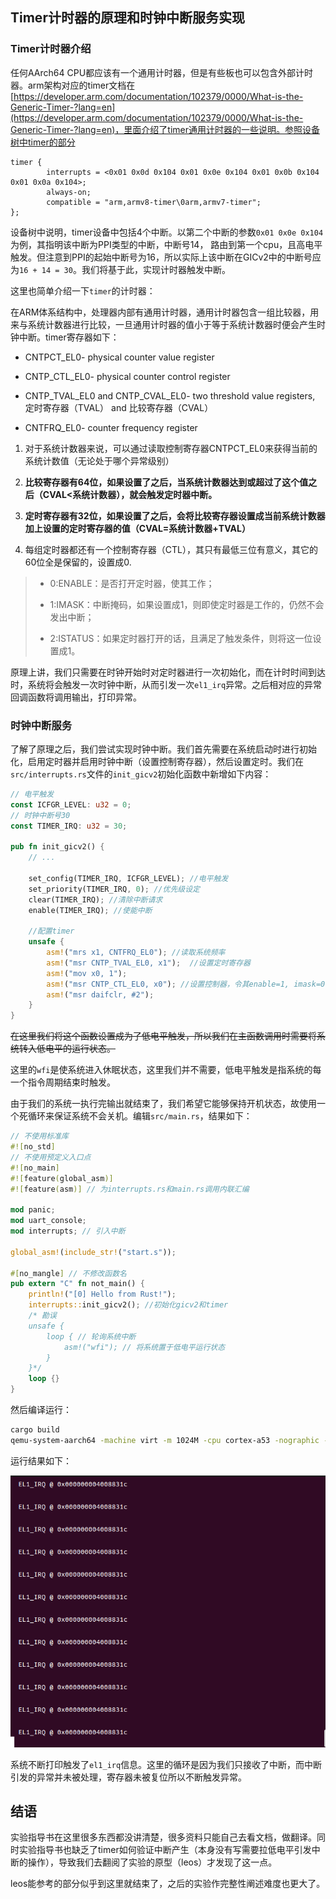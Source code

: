 ## Timer计时器的原理和时钟中断服务实现

### Timer计时器介绍

任何AArch64 CPU都应该有一个通用计时器，但是有些板也可以包含外部计时器。arm架构对应的timer文档在[https://developer.arm.com/documentation/102379/0000/What-is-the-Generic-Timer-?lang=en](https://developer.arm.com/documentation/102379/0000/What-is-the-Generic-Timer-?lang=en)，里面介绍了timer通用计时器的一些说明。参照设备树中timer的部分

```dts
timer {
        interrupts = <0x01 0x0d 0x104 0x01 0x0e 0x104 0x01 0x0b 0x104 0x01 0x0a 0x104>;
        always-on;
        compatible = "arm,armv8-timer\0arm,armv7-timer";
};
```

设备树中说明，timer设备中包括4个中断。以第二个中断的参数`0x01 0x0e 0x104`为例，其指明该中断为PPI类型的中断，中断号14， 路由到第一个cpu，且高电平触发。但注意到PPI的起始中断号为16，所以实际上该中断在GICv2中的中断号应为`16 + 14 = 30`。我们将基于此，实现计时器触发中断。

这里也简单介绍一下`timer`的计时器：

在ARM体系结构中，处理器内部有通用计时器，通用计时器包含一组比较器，用来与系统计数器进行比较，一旦通用计时器的值小于等于系统计数器时便会产生时钟中断。timer寄存器如下：

* CNTPCT_EL0- physical counter value register

* CNTP_CTL_EL0- physical counter control register

* CNTP_TVAL_EL0 and CNTP_CVAL_EL0- two threshold value registers, 定时寄存器（TVAL） and 比较寄存器（CVAL）

* CNTFRQ_EL0- counter frequency register

1. 对于系统计数器来说，可以通过读取控制寄存器CNTPCT_EL0来获得当前的系统计数值（无论处于哪个异常级别）

2. **比较寄存器有64位，如果设置了之后，当系统计数器达到或超过了这个值之后（CVAL<系统计数器），就会触发定时器中断。**

3. **定时寄存器有32位，如果设置了之后，会将比较寄存器设置成当前系统计数器加上设置的定时寄存器的值（CVAL=系统计数器+TVAL）**

4. 每组定时器都还有一个控制寄存器（CTL），其只有最低三位有意义，其它的60位全是保留的，设置成0.

> * 0:ENABLE：是否打开定时器，使其工作；
>   
> * 1:IMASK：中断掩码，如果设置成1，则即使定时器是工作的，仍然不会发出中断；
>  
> * 2:ISTATUS：如果定时器打开的话，且满足了触发条件，则将这一位设置成1。

原理上讲，我们只需要在时钟开始时对定时器进行一次初始化，而在计时时间到达时，系统将会触发一次时钟中断，从而引发一次`el1_irq`异常。之后相对应的异常回调函数将调用输出，打印异常。

### 时钟中断服务

了解了原理之后，我们尝试实现时钟中断。我们首先需要在系统启动时进行初始化，启用定时器并启用时钟中断（设置控制寄存器），然后设置定时。我们在`src/interrupts.rs`文件的`init_gicv2`初始化函数中新增如下内容：

```rust
// 电平触发
const ICFGR_LEVEL: u32 = 0;
// 时钟中断号30
const TIMER_IRQ: u32 = 30;

pub fn init_gicv2() {
    // ...

    set_config(TIMER_IRQ, ICFGR_LEVEL); //电平触发
    set_priority(TIMER_IRQ, 0); //优先级设定
    clear(TIMER_IRQ); //清除中断请求
    enable(TIMER_IRQ); //使能中断

    //配置timer
    unsafe {
        asm!("mrs x1, CNTFRQ_EL0"); //读取系统频率
        asm!("msr CNTP_TVAL_EL0, x1");  //设置定时寄存器
        asm!("mov x0, 1");
        asm!("msr CNTP_CTL_EL0, x0"); //设置控制器，令其enable=1, imask=0, istatus= 0
        asm!("msr daifclr, #2");
    }
}
```

~~在这里我们将这个函数设置成为了低电平触发，所以我们在主函数调用时需要将系统转入低电平的运行状态。~~

这里的`wfi`是使系统进入休眠状态，这里我们并不需要，低电平触发是指系统的每一个指令周期结束时触发。

由于我们的系统一执行完输出就结束了，我们希望它能够保持开机状态，故使用一个死循环来保证系统不会关机。编辑`src/main.rs`，结果如下：

```rust
// 不使用标准库
#![no_std]
// 不使用预定义入口点
#![no_main]
#![feature(global_asm)]
#![feature(asm)] // 为interrupts.rs和main.rs调用内联汇编

mod panic;
mod uart_console;
mod interrupts; // 引入中断

global_asm!(include_str!("start.s"));

#[no_mangle] // 不修改函数名
pub extern "C" fn not_main() {
    println!("[0] Hello from Rust!");
    interrupts::init_gicv2(); //初始化gicv2和timer
    /* 勘误
    unsafe {
        loop { // 轮询系统中断
            asm!("wfi"); // 将系统置于低电平运行状态
        }
    }*/
    loop {}
}
```

然后编译运行：

```bash
cargo build
qemu-system-aarch64 -machine virt -m 1024M -cpu cortex-a53 -nographic -kernel target/aarch64-unknown-none-softfloat/debug/blogos_armv8
```

运行结果如下：

![引发el1_irq异常](./timerACK.png)

系统不断打印触发了`el1_irq`信息。这里的循环是因为我们只接收了中断，而中断引发的异常并未被处理，寄存器未被复位所以不断触发异常。

## 结语

实验指导书在这里很多东西都没讲清楚，很多资料只能自己去看文档，做翻译。同时实验指导书也缺乏了timer如何验证中断产生（本身没有写需要拉低电平引发中断的操作），导致我们去翻阅了实验的原型（leos）才发现了这一点。

leos能参考的部分似乎到这里就结束了，之后的实验作完整性阐述难度也更大了。

